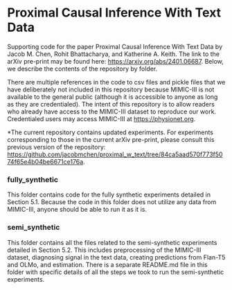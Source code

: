 # Proximal Causal Inference With Text Data

Supporting code for the paper Proximal Causal Inference With Text Data by Jacob M. Chen, Rohit Bhattacharya, and Katherine A. Keith. The link to the arXiv pre-print may be found here: https://arxiv.org/abs/2401.06687. Below, we describe the contents of the repository by folder.

There are multiple references in the code to csv files and pickle files that we have deliberately not included in this repository because MIMIC-III is not available to the general public (although it is accessible to anyone as long as they are credentialed). The intent of this repository is to allow readers who already have access to the MIMIC-III dataset to reproduce our work. Credentialed users may access MIMIC-III at https://physionet.org.

*The current repository contains updated experiments. For experiments corresponding to those in the current arXiv pre-print, please consult this previous version of the repository: https://github.com/jacobmchen/proximal_w_text/tree/84ca5aad570f773f5074f65e4b04be6671ce176a. 

### fully_synthetic

This folder contains code for the fully synthetic experiments detailed in Section 5.1. Because the code in this folder does not utilize any data from MIMIC-III, anyone should be able to run it as it is.

### semi_synthetic

This folder contains all the files related to the semi-synthetic experiments detailed in Section 5.2. This includes preprocessing of the MIMIC-III dataset, diagnosing signal in the text data, creating predictions from Flan-T5 and OLMo, and estimation. There is a separate README.md file in this folder with specific details of all the steps we took to run the semi-synthetic experiments.